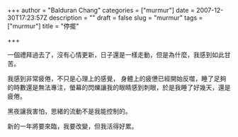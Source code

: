 +++
author = "Balduran Chang"
categories = ["murmur"]
date = 2007-12-30T17:23:57Z
description = ""
draft = false
slug = "murmur"
tags = ["murmur"]
title = "停擺"

+++


一個禮拜過去了，沒有心情更新，日子還是一樣走動，但是為什麼，我感到如此甘苦。

我感到非常疲倦，不只是心理上的感覺， 身體上的疲憊已經開始反噬，睡了足夠的時數還是無法專注，螢幕的閃爍讓我的眼睛感到刺眼，於是我睡了好幾天，還是疲倦。

黑夜讓我害怕，思緒的流動不是我能控制的。

新的一年將要來臨，我要改變，但我活得好累。

